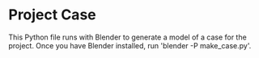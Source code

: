 Project Case
============

This Python file runs with Blender to generate a model of a case for
the project. Once you have Blender installed, run 'blender -P make_case.py'.
